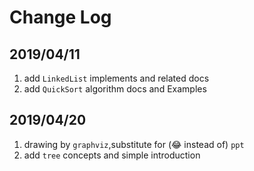 # Change Log

## 2019/04/11 
1. add `LinkedList` implements and related docs
2. add `QuickSort` algorithm docs and Examples

## 2019/04/20
1. drawing by `graphviz`,substitute for (😂 instead of) `ppt`
2. add `tree` concepts and simple introduction
